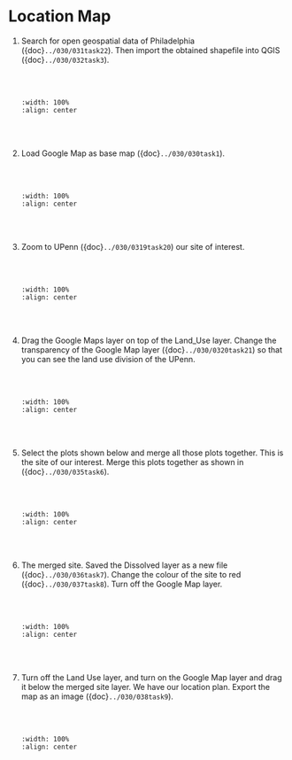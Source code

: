 # Location Map

1.  Search for open geospatial data of Philadelphia ({doc}`../030/031task22`). Then import the obtained shapefile into QGIS ({doc}`../030/032task3`).

    <br/><br/>
    ```{image} ../../_static/020workflow11/img1.png
    :width: 100%
    :align: center
    ```
    <br/><br/>

2. Load Google Map as base map ({doc}`../030/030task1`).

    <br/><br/>
    ```{image} ../../_static/020workflow11/img2.png
    :width: 100%
    :align: center
    ```
    <br/><br/>

3. Zoom to UPenn ({doc}`../030/0319task20`) our site of interest.

    <br/><br/>
    ```{image} ../../_static/020workflow11/img3.png
    :width: 100%
    :align: center
    ```
    <br/><br/>

4. Drag the Google Maps layer on top of the Land_Use layer. Change the transparency of the Google Map layer ({doc}`../030/0320task21`) so that you can see the land use division of the UPenn.

    <br/><br/>
    ```{image} ../../_static/020workflow11/img4.png
    :width: 100%
    :align: center
    ```
    <br/><br/>

5. Select the plots shown below and merge all those plots together. This is the site of our interest. Merge this plots together as shown in ({doc}`../030/035task6`).

    <br/><br/>
    ```{image} ../../_static/020workflow11/img5.png
    :width: 100%
    :align: center
    ```
    <br/><br/>

6. The merged site. Saved the Dissolved layer as a new file ({doc}`../030/036task7`). Change the colour of the site to red ({doc}`../030/037task8`). Turn off the Google Map layer.

    <br/><br/>
    ```{image} ../../_static/020workflow11/img6.png
    :width: 100%
    :align: center
    ```
    <br/><br/>

7. Turn off the Land Use layer, and turn on the Google Map layer and drag it below the merged site layer. We have our location plan. Export the map as an image ({doc}`../030/038task9`).

    <br/><br/>
    ```{image} ../../_static/020workflow11/img7.png
    :width: 100%
    :align: center
    ```
    <br/><br/>
